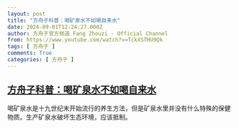 ```yaml
---
layout: post
title: "方舟子科普：喝矿泉水不如喝自来水"
date: 2024-09-01T12:24:27.000Z
author: 方舟子官方频道 Fang Zhouzi - Official Channel
from: https://www.youtube.com/watch?v=TckXSTHU9Qk
tags: [ 方舟子 ]
comments: True
categories: [ 方舟子 ]
---
```

<!--1725193467000-->
[方舟子科普：喝矿泉水不如喝自来水](https://www.youtube.com/watch?v=TckXSTHU9Qk)
------

<div>
喝矿泉水是十九世纪末开始流行的养生方法，但是矿泉水里并没有什么特殊的保健物质。生产矿泉水破坏生态环境，应该抵制。
</div>

